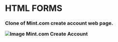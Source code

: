 <h1>HTML FORMS
<h3>Clone of Mint.com create account web page.

![Image Mint.com Create Account](readme.png)

